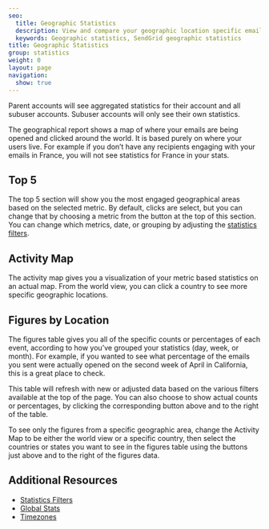 ```yaml
---
seo:
  title: Geographic Statistics
  description: View and compare your geographic location specific email statistics.
  keywords: Geographic statistics, SendGrid geographic statistics
title: Geographic Statistics
group: statistics
weight: 0
layout: page
navigation:
  show: true
---
```


<call-out>

Parent accounts will see aggregated statistics for their account and all subuser accounts. Subuser accounts will only see their own statistics.

</call-out>

The geographical report shows a map of where your emails are being opened and clicked around the world. It is based purely on where your users live. For example if you don’t have any recipients engaging with your emails in France, you will not see statistics for France in your stats.

## 	Top 5

The top 5 section will show you the most engaged geographical areas based on the selected metric. By default, clicks are select, but you can change that by choosing a metric from the button at the top of this section. You can change which metrics, date, or grouping by adjusting the [statistics filters]({{root_url}}/ui/analytics-and-reporting/stats-overview/#statistics-filters).

## 	Activity Map

The activity map gives you a visualization of your metric based statistics on an actual map. From the world view, you can click a country to see more specific geographic locations.

## 	Figures by Location

The figures table gives you all of the specific counts or percentages of each event, according to how you’ve grouped your statistics (day, week, or month). For example, if you wanted to see what percentage of the emails you sent were actually opened on the second week of April in California, this is a great place to check.

This table will refresh with new or adjusted data based on the various filters available at the top of the page. You can also choose to show actual counts or percentages, by clicking the corresponding button above and to the right of the table.

To see only the figures from a specific geographic area, change the Activity Map to be either the world view or a specific country, then select the countries or states you want to see in the figures table using the buttons just above and to the right of the figures data.

## 	Additional Resources

- [Statistics Filters]({{root_url}}/ui/analytics-and-reporting/stats-overview/#statistics-filters)
- [Global Stats]({{root_url}}/API_Reference/Web_API_v3/Stats/global.html)
- [Timezones]({{root_url}}/glossary/timezone/)
